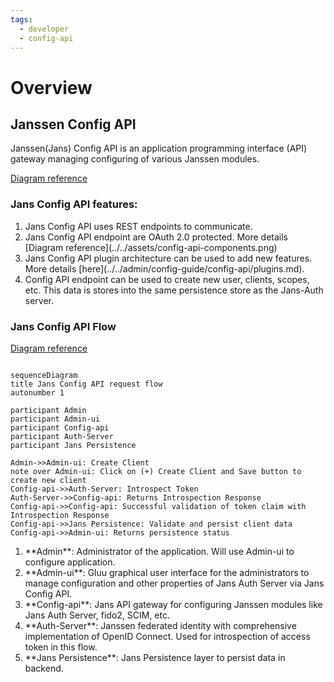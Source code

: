 ```yaml
---
tags:
  - developer
  - config-api
---
```


# Overview

## Janssen Config API
Janssen(Jans) Config API is an application programming interface (API) gateway managing configuring of various Janssen modules.

[Diagram reference](../../assets/config-api-components.png)


### Jans Config API features:
<ol>
<li>Jans Config API uses REST endpoints to communicate.</li> 
<li>Jans Config API endpoint are OAuth 2.0 protected. More details [Diagram reference](../../assets/config-api-components.png)</li> 
<li>Jans Config API plugin architecture can be used to add new features. More details [here](../../admin/config-guide/config-api/plugins.md).</li> 
<li>Config API endpoint can be used to create new user, clients, scopes, etc. This data is stores into the same persistence store as the Jans-Auth server.</li> 
</ol>

### Jans Config API Flow
[Diagram reference](../../assets/sequence-config-api-flow.png)

```mermaid

sequenceDiagram
title Jans Config API request flow
autonumber 1

participant Admin
participant Admin-ui
participant Config-api
participant Auth-Server
participant Jans Persistence

Admin->>Admin-ui: Create Client
note over Admin-ui: Click on (+) Create Client and Save button to create new client
Config-api->>Auth-Server: Introspect Token
Auth-Server->>Config-api: Returns Introspection Response
Config-api->>Config-api: Successful validation of token claim with Introspection Response
Config-api->>Jans Persistence: Validate and persist client data
Config-api->>Admin-ui: Returns persistence status
```

<ol>
<li> **Admin**: Administrator of the application. Will use Admin-ui to configure application. </li>
<li> **Admin-ui**: Gluu graphical user interface for the administrators to manage configuration and other properties of Jans Auth Server via Jans Config API.</li>
<li> **Config-api**: Jans API gateway for configuring Janssen modules like Jans Auth Server, fido2, SCIM, etc. </li>
<li> **Auth-Server**: Janssen federated identity with comprehensive implementation of OpenID Connect. Used for introspection of access token in this flow.</li>
<li> **Jans Persistence**: Jans Persistence layer to persist data in backend.</li>
</ol>
